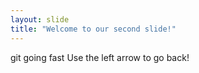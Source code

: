 ```yaml
---
layout: slide
title: "Welcome to our second slide!"
---
```

git going fast
Use the left arrow to go back!
